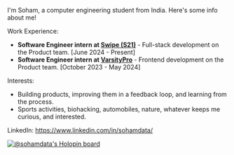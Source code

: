 I'm Soham, a computer engineering student from India. Here's some info about me!

Work Experience:
- **Software Engineer intern at [Swipe (S21)](https://getswipe.in/)** - Full-stack development on the Product team. [June 2024 - Present]
- **Software Engineer intern at [VarsityPro](https://varsitypro.club/)** - Frontend development on the Product team. [October 2023 - May 2024]

Interests:
- Building products, improving them in a feedback loop, and learning from the process.
- Sports activities, biohacking, automobiles, nature, whatever keeps me curious, and interested.
  
LinkedIn: https://www.linkedin.com/in/sohamdata/


[![@sohamdata's Holopin board](https://holopin.me/sohamdata)](https://holopin.io/@sohamdata)
